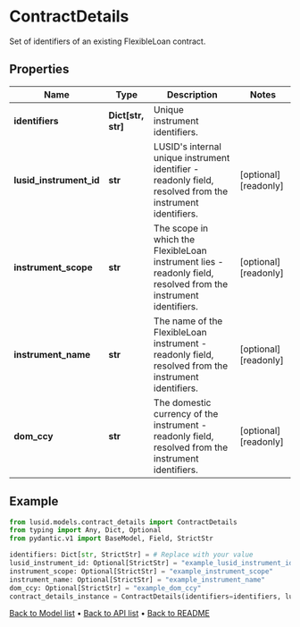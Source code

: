 # ContractDetails

Set of identifiers of an existing FlexibleLoan contract.
## Properties
Name | Type | Description | Notes
------------ | ------------- | ------------- | -------------
**identifiers** | **Dict[str, str]** | Unique instrument identifiers. | 
**lusid_instrument_id** | **str** | LUSID&#39;s internal unique instrument identifier - readonly field, resolved from the instrument identifiers. | [optional] [readonly] 
**instrument_scope** | **str** | The scope in which the FlexibleLoan instrument lies - readonly field, resolved from the instrument identifiers. | [optional] [readonly] 
**instrument_name** | **str** | The name of the FlexibleLoan instrument - readonly field, resolved from the instrument identifiers. | [optional] [readonly] 
**dom_ccy** | **str** | The domestic currency of the instrument - readonly field, resolved from the instrument identifiers. | [optional] [readonly] 
## Example

```python
from lusid.models.contract_details import ContractDetails
from typing import Any, Dict, Optional
from pydantic.v1 import BaseModel, Field, StrictStr

identifiers: Dict[str, StrictStr] = # Replace with your value
lusid_instrument_id: Optional[StrictStr] = "example_lusid_instrument_id"
instrument_scope: Optional[StrictStr] = "example_instrument_scope"
instrument_name: Optional[StrictStr] = "example_instrument_name"
dom_ccy: Optional[StrictStr] = "example_dom_ccy"
contract_details_instance = ContractDetails(identifiers=identifiers, lusid_instrument_id=lusid_instrument_id, instrument_scope=instrument_scope, instrument_name=instrument_name, dom_ccy=dom_ccy)

```

[Back to Model list](../README.md#documentation-for-models) &#8226; [Back to API list](../README.md#documentation-for-api-endpoints) &#8226; [Back to README](../README.md)

